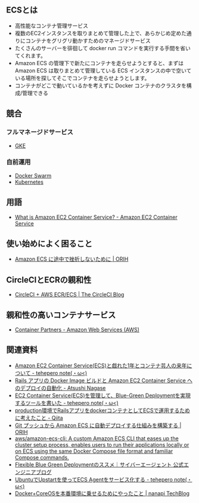 ## ECSとは
* 高性能なコンテナ管理サービス
* 複数のEC2インスタンスを取りまとめて管理した上で、あらかじめ定めた通りにコンテナをグリグリ動かすためのマネージドサービス
* たくさんのサーバーを徘徊して docker run コマンドを実行する手間を省いてくれます。
* Amazon ECS の管理下で新たにコンテナを走らせようとすると、まずは Amazon ECS は取りまとめて管理している ECS インスタンスの中で空いている場所を探してそこでコンテナを走らせようとします。
* コンテナがどこで動いているかを考えずに Docker コンテナのクラスタを構成/管理できる

## 競合
### フルマネージドサービス
* [GKE](https://cloud.google.com/container-engine/?hl=ja)

### 自前運用
* [Docker Swarm](https://docs.docker.com/swarm/)
* [Kubernetes](http://kubernetes.io/)

## 用語
* [What is Amazon EC2 Container Service? - Amazon EC2 Container Service](http://docs.aws.amazon.com/ja_jp/AmazonECS/latest/developerguide/Welcome.html)

## 使い始めによく困ること
* [Amazon ECS に途中で挫折しないために | ORIH](http://orih.io/2015/12/a-few-things-i-wanted-to-know-before-playing-with-amazon-ecs/)

## CircleCIとECRの親和性
* [CircleCI + AWS ECR/ECS | The CircleCI Blog](http://blog.circleci.com/circleci-aws-ecrecs/)

## 親和性の高いコンテナサービス
* [Container Partners - Amazon Web Services (AWS)](https://aws.amazon.com/jp/containers/partners/)

## 関連資料
* [Amazon EC2 Container Service(ECS)と戯れた1年とコンテナ芸人の来年について - tehepero note(・ω<)](http://stormcat.hatenablog.com/entry/2015/12/21/210000)
* [Rails アプリの Docker Image ビルドと Amazon EC2 Container Service へのデプロイの自動化 - Atsushi Nagase](https://ja.ngs.io/2015/09/14/ecs-docker-rails/)
* [EC2 Container Service(ECS)を管理して、Blue-Green Deploymentを実現するツールを書いた - tehepero note(・ω<)](http://blog.stormcat.io/entry/2015/07/22/130000)
* [production環境でRailsアプリをdockerコンテナとしてECSで運用するために考えたこと - Qiita](http://qiita.com/joker1007/items/b8a932c1ae29705cef8d)
* [Git プッシュから Amazon ECS に自動デプロイする仕組みを構築する | ORIH](http://orih.io/2015/12/run-automated-deployment-by-git-push-with-ecs-deploy-script/)
* [aws/amazon-ecs-cli: A custom Amazon ECS CLI that eases up the cluster setup process, enables users to run their applications locally or on ECS using the same Docker Compose file format and familiar Compose commands.](https://github.com/aws/amazon-ecs-cli)
* [Flexible Blue Green Deploymentのススメ｜サイバーエージェント 公式エンジニアブログ](http://ameblo.jp/principia-ca/entry-12071871177.html)
* [UbuntuでUpstartを使ってECS Agentをサービス化する - tehepero note(・ω<)](http://blog.stormcat.io/entry/2015/08/27/120000)
* [Docker+CoreOSを本番環境に乗せるためにやったこと | nanapi TechBlog](http://blog.nanapi.co.jp/tech/2015/04/10/nanapi_on_docker/)

